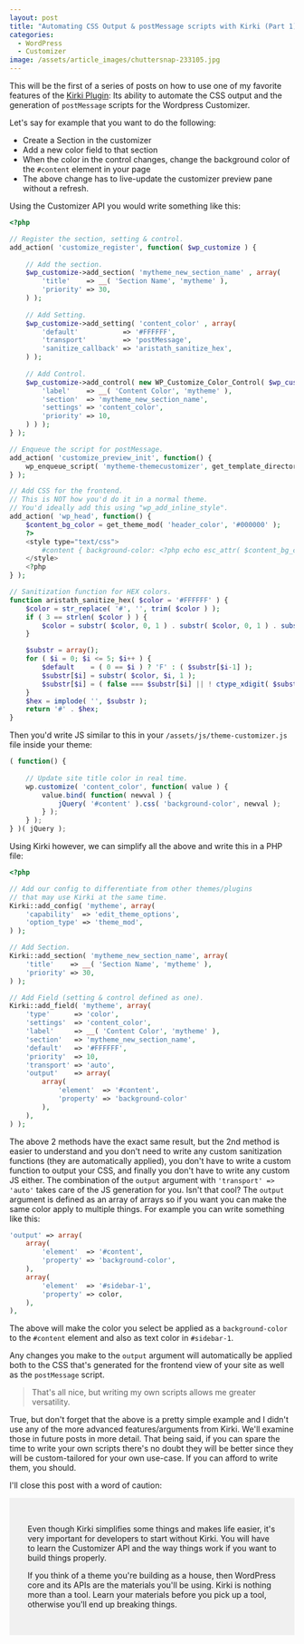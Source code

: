 ```yaml
---
layout: post
title: "Automating CSS Output & postMessage scripts with Kirki (Part 1)"
categories:
  - WordPress
  - Customizer
image: /assets/article_images/chuttersnap-233105.jpg
---
```


This will be the first of a series of posts on how to use one of my favorite features of the [Kirki Plugin](https://wordpress.org/plugins/kirki): Its ability to automate the CSS output and the generation of `postMessage` scripts for the Wordpress Customizer.

Let's say for example that you want to do the following:
* Create a Section in the customizer
* Add a new color field to that section
* When the color in the control changes, change the background color of the `#content` element in your page
* The above change has to live-update the customizer preview pane without a refresh.

Using the Customizer API you would write something like this:

```php
<?php

// Register the section, setting & control.
add_action( 'customize_register', function( $wp_customize ) {
    
    // Add the section.
    $wp_customize->add_section( 'mytheme_new_section_name' , array(
        'title'    => __( 'Section Name', 'mytheme' ),
        'priority' => 30,
    ) );
    
    // Add Setting.
    $wp_customize->add_setting( 'content_color' , array(
        'default'           => '#FFFFFF',
        'transport'         => 'postMessage',
        'sanitize_callback' => 'aristath_sanitize_hex',
    ) );
    
    // Add Control.
    $wp_customize->add_control( new WP_Customize_Color_Control( $wp_customize, 'content_color', array(
        'label'    => __( 'Content Color', 'mytheme' ),
        'section'  => 'mytheme_new_section_name',
        'settings' => 'content_color',
        'priority' => 10,
    ) ) );
} );

// Enqueue the script for postMessage.
add_action( 'customize_preview_init', function() {
    wp_enqueue_script( 'mytheme-themecustomizer', get_template_directory_uri() . '/assets/js/theme-customizer.js', array( 'jquery','customize-preview' ), false, true )
} );

// Add CSS for the frontend.
// This is NOT how you'd do it in a normal theme.
// You'd ideally add this using "wp_add_inline_style".
add_action( 'wp_head', function() {
    $content_bg_color = get_theme_mod( 'header_color', '#000000' );
    ?>
    <style type="text/css">
        #content { background-color: <?php echo esc_attr( $content_bg_color ); ?>; }
    </style>
    <?php
} );

// Sanitization function for HEX colors.
function aristath_sanitize_hex( $color = '#FFFFFF' ) {
    $color = str_replace( '#', '', trim( $color ) );
    if ( 3 == strlen( $color ) ) {
        $color = substr( $color, 0, 1 ) . substr( $color, 0, 1 ) . substr( $color, 1, 1 ) . substr( $color, 1, 1 ) . substr( $color, 2, 1 ) . substr( $color, 2, 1 );
    }

    $substr = array();
    for ( $i = 0; $i <= 5; $i++ ) {
        $default    = ( 0 == $i ) ? 'F' : ( $substr[$i-1] );
        $substr[$i] = substr( $color, $i, 1 );
        $substr[$i] = ( false === $substr[$i] || ! ctype_xdigit( $substr[$i] ) ) ? $default : $substr[$i];
    }
    $hex = implode( '', $substr );
    return '#' . $hex;
}
```
Then you'd write JS similar to this in your `/assets/js/theme-customizer.js` file inside your theme:

```js
( function() {
    
    // Update site title color in real time.
	wp.customize( 'content_color', function( value ) {
		value.bind( function( newval ) {
			jQuery( '#content' ).css( 'background-color', newval );
		} );
	} );
} )( jQuery );
```

Using Kirki however, we can simplify all the above and write this in a PHP file:

```php
<?php

// Add our config to differentiate from other themes/plugins 
// that may use Kirki at the same time.
Kirki::add_config( 'mytheme', array(
	'capability'  => 'edit_theme_options',
	'option_type' => 'theme_mod',
) );

// Add Section.
Kirki::add_section( 'mytheme_new_section_name', array(
	'title'    => __( 'Section Name', 'mytheme' ),
	'priority' => 30,
) );

// Add Field (setting & control defined as one).
Kirki::add_field( 'mytheme', array(
	'type'      => 'color',
	'settings'  => 'content_color',
	'label'     => __( 'Content Color', 'mytheme' ),
	'section'   => 'mytheme_new_section_name',
	'default'   => '#FFFFFF',
	'priority'  => 10,
	'transport' => 'auto',
	'output'    => array(
		array(
			'element'  => '#content',
			'property' => 'background-color'
		),
	),
) );
```

The above 2 methods have the exact same result, but the 2nd method is easier to understand and you don't need to write any custom sanitization functions (they are automatically applied), you don't have to write a custom function to output your CSS, and finally you don't have to write any custom JS either. The combination of the `output` argument with `'transport' => 'auto'` takes care of the JS generation for you. Isn't that cool? The `output` argument is defined as an array of arrays so if you want you can make the same color apply to multiple things. For example you can write something like this:

```php
'output' => array(
    array(
        'element'  => '#content',
        'property' => 'background-color',
    ),
    array(
        'element'  => '#sidebar-1',
        'property' => color,
    ),
),
```

The above will make the color you select be applied as a `background-color` to the `#content` element and also as text color in `#sidebar-1`.

Any changes you make to the `output` argument will automatically be applied both to the CSS that's generated for the frontend view of your site as well as the `postMessage` script.

> That's all nice, but writing my own scripts allows me greater versatility.

True, but don't forget that the above is a pretty simple example and I didn't use any of the more advanced features/arguments from Kirki. We'll examine those in future posts in more detail. That being said, if you can spare the time to write your own scripts there's no doubt they will be better since they will be custom-tailored for your own use-case. If you can afford to write them, you should.

I'll close this post with a word of caution:

<div style="background-color:rgba(0,0,0,.05);padding:2rem;">
<p>Even though Kirki simplifies some things and makes life easier, it's very important for developers to start without Kirki. You will have to learn the Customizer API and the way things work if you want to build things properly.</p>
<p>If you think of a theme you're building as a house, then WordPress core and its APIs are the materials you'll be using. Kirki is nothing more than a tool. Learn your materials before you pick up a tool, otherwise you'll end up breaking things.</p>
</div>